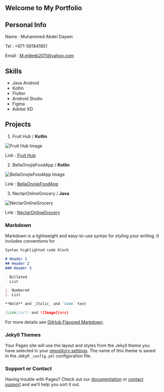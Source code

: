 ## Welcome to My Portfolio 

## Personal Info

Name : Muhammed Abdel Dayem

Tel : +971-561841851

Email : M.eldeeb2011@yahoo.com

## Skills

- Java Android
- Kotlin 
- Flutter 
- Android Studio 
- Figma 
- Adobe XD

## Projects

1. Fruit Hub / **Kotlin**

![Fruit Hub Image]({{site.baseurl}}/https://github.com/Mohammed187/FruitHub/raw/Mohammed187-patch-1/Screenshot%202021-05-23%20233641.png)

Link : [Fruit Hub](https://github.com/Mohammed187/FruitHub "Fruit Hub")

2. BellaOnojieFoodApp / **Kotlin**

![BellaOnojieFoodApp Image]({{site.baseurl}}/https://github.com/Mohammed187/BellaOnojieFoodApp/raw/Mohammed187-screenshots/Screenshot_20210422_225245.png)

Link : [BellaOnojieFoodApp](https://github.com/Mohammed187/BellaOnojieFoodApp "BellaOnojieFoodApp")

3. NectarOnlineGrocery / **Java**

![NectarOnlineGrocery]({{site.baseurl}}/https://raw.githubusercontent.com/Mohammed187/NectarOnlineGrocery/master/Cover.jpg)

Link : [NectarOnlineGrocery](https://github.com/Mohammed187/NectarOnlineGrocery "NectarOnlineGrocery")

### Markdown

Markdown is a lightweight and easy-to-use syntax for styling your writing. It includes conventions for

```markdown
Syntax highlighted code block

# Header 1
## Header 2
### Header 3

- Bulleted
- List

1. Numbered
2. List

**Bold** and _Italic_ and `Code` text

[Link](url) and ![Image](src)
```

For more details see [GitHub Flavored Markdown](https://guides.github.com/features/mastering-markdown/).

### Jekyll Themes

Your Pages site will use the layout and styles from the Jekyll theme you have selected in your [repository settings](https://github.com/Mohammed187/Mohammed187.github.io/settings/pages). The name of this theme is saved in the Jekyll `_config.yml` configuration file.

### Support or Contact

Having trouble with Pages? Check out our [documentation](https://docs.github.com/categories/github-pages-basics/) or [contact support](https://support.github.com/contact) and we’ll help you sort it out.
